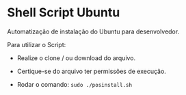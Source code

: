 # Shell Script Ubuntu

Automatização de instalação do Ubuntu para desenvolvedor.

Para utilizar o Script:

* Realize o clone / ou download do arquivo.

* Certique-se do arquivo ter permissões de execução.

* Rodar o comando: `sudo ./posinstall.sh`
